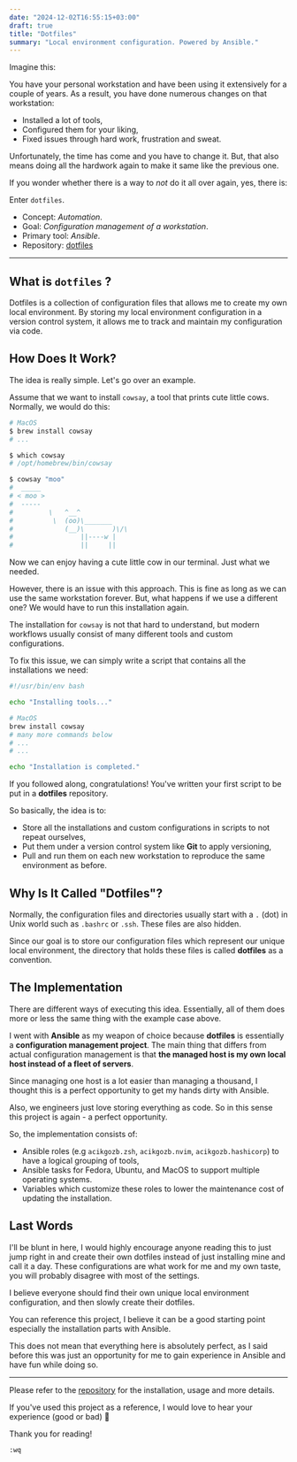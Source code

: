 ```yaml
---
date: "2024-12-02T16:55:15+03:00"
draft: true
title: "Dotfiles"
summary: "Local environment configuration. Powered by Ansible."
---
```


Imagine this:

You have your personal workstation and have been using it extensively for a couple of years.
As a result, you have done numerous changes on that workstation:

- Installed a lot of tools,
- Configured them for your liking,
- Fixed issues through hard work, frustration and sweat.

Unfortunately, the time has come and you have to change it.
But, that also means doing all the hardwork again to make it same like the previous one.

If you wonder whether there is a way to _not_ do it all over again, yes, there is:

Enter `dotfiles`.

- Concept: _Automation_.
- Goal: _Configuration management of a workstation_.
- Primary tool: _Ansible_.
- Repository: [dotfiles](https://github.com/acikgozb/dotfiles)

---

## What is `dotfiles` ?

Dotfiles is a collection of configuration files that allows me to create my own local environment.
By storing my local environment configuration in a version control system, it allows me to track and maintain my configuration via code.

## How Does It Work?

The idea is really simple. Let's go over an example.

Assume that we want to install `cowsay`, a tool that prints cute little cows.
Normally, we would do this:

```bash
# MacOS
$ brew install cowsay
# ...

$ which cowsay
# /opt/homebrew/bin/cowsay

$ cowsay "moo"
#  _____
# < moo >
#  -----
#         \   ^__^
#          \  (oo)\_______
#             (__)\       )\/\
#                 ||----w |
#                 ||     ||
```

Now we can enjoy having a cute little cow in our terminal. Just what we needed.

However, there is an issue with this approach.
This is fine as long as we can use the same workstation forever.
But, what happens if we use a different one? We would have to run this installation again.

The installation for `cowsay` is not that hard to understand, but modern workflows usually consist of many different tools and custom configurations.

To fix this issue, we can simply write a script that contains all the installations we need:

```bash
#!/usr/bin/env bash

echo "Installing tools..."

# MacOS
brew install cowsay
# many more commands below
# ...
# ...

echo "Installation is completed."
```

If you followed along, congratulations!
You've written your first script to be put in a **dotfiles** repository.

So basically, the idea is to:

- Store all the installations and custom configurations in scripts to not repeat ourselves,
- Put them under a version control system like **Git** to apply versioning,
- Pull and run them on each new workstation to reproduce the same environment as before.

## Why Is It Called "Dotfiles"?

Normally, the configuration files and directories usually start with a `.` (dot) in Unix world such as `.bashrc` or `.ssh`.
These files are also hidden.

Since our goal is to store our configuration files which represent our unique local environment, the directory that holds these files is called **dotfiles** as a convention.

## The Implementation

There are different ways of executing this idea.
Essentially, all of them does more or less the same thing with the example case above.

I went with **Ansible** as my weapon of choice because **dotfiles** is essentially a **configuration management project**.
The main thing that differs from actual configuration management is that **the managed host is my own local host instead of a fleet of servers**.

Since managing one host is a lot easier than managing a thousand, I thought this is a perfect opportunity to get my hands dirty with Ansible.

Also, we engineers just love storing everything as code. So in this sense this project is again - a perfect opportunity.

So, the implementation consists of:

- Ansible roles (e.g `acikgozb.zsh`, `acikgozb.nvim`, `acikgozb.hashicorp`) to have a logical grouping of tools,
- Ansible tasks for Fedora, Ubuntu, and MacOS to support multiple operating systems.
- Variables which customize these roles to lower the maintenance cost of updating the installation.

## Last Words

I'll be blunt in here, I would highly encourage anyone reading this to just jump right in and create their own dotfiles instead of just installing mine and call it a day.
These configurations are what work for me and my own taste, you will probably disagree with most of the settings.

I believe everyone should find their own unique local environment configuration, and then slowly create their dotfiles.

You can reference this project, I believe it can be a good starting point especially the installation parts with Ansible.

This does not mean that everything here is absolutely perfect, as I said before this was just an opportunity for me to gain experience in Ansible and have fun while doing so.

---

Please refer to the [repository](https://github.com/acikgozb/dotfiles) for the installation, usage and more details.

If you've used this project as a reference, I would love to hear your experience (good or bad) 🎉

Thank you for reading!

`:wq`
